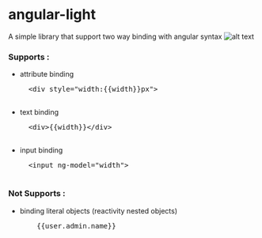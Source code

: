 # angular-light
A simple library that support two way binding with angular syntax
![alt text](http://s9.picofile.com/file/8317089618/two_way_data_binding_diagram.png)
<h3>Supports :</h3>
<ul>
  <li>attribute binding</li> 
  <pre>
  &lt;div style="width:{{width}}px"&gt;
  </pre>

  <li>text binding</li>  
  <pre>
  &lt;div&gt{{width}}&lt;/div&gt
  </pre> 
  
  <li>input binding</li>
  <pre>
  &lt;input ng-model="width"&gt
  </pre>
</ul>

<h3>Not Supports :</h3>

<ul>
  <li>binding literal objects (reactivity nested objects)</li> 
  <pre>
    {{user.admin.name}}
  </pre>


</ul>
